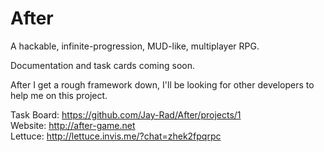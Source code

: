 # After
A hackable, infinite-progression, MUD-like, multiplayer RPG.

Documentation and task cards coming soon.

After I get a rough framework down, I'll be looking for other developers to help me on this project.

Task Board: https://github.com/Jay-Rad/After/projects/1  
Website: http://after-game.net  
Lettuce: http://lettuce.invis.me/?chat=zhek2fpqrpc  